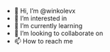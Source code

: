 - 👋 Hi, I’m @winkolevx
- 👀 I’m interested in 
- 🌱 I’m currently learning 
- 💞️ I’m looking to collaborate on 
- 📫 How to reach me 

<!---
winkolevx/winkolevx is a ✨ special ✨ repository because its `README.md` (this file) appears on your GitHub profile.
You can click the Preview link to take a look at your changes.
--->
